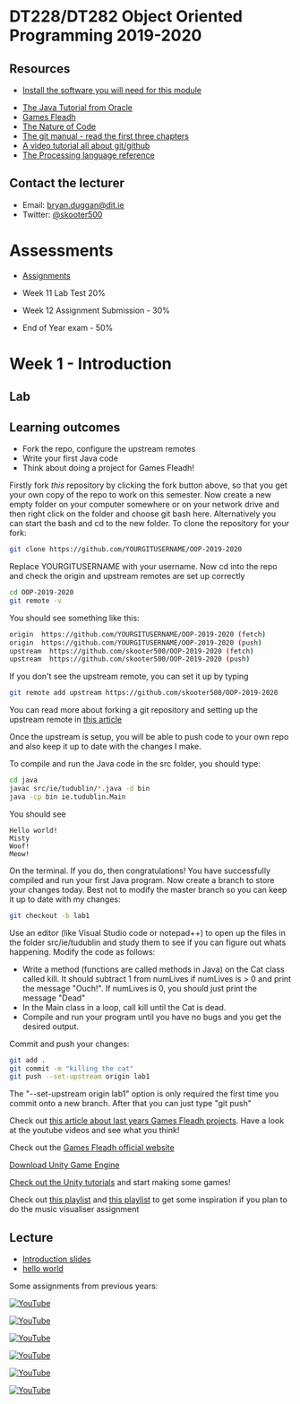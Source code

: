 # DT228/DT282 Object Oriented Programming 2019-2020

Resources
---------
- [Install the software you will need for this module](install.md)
* [The Java Tutorial from Oracle](http://docs.oracle.com/javase/tutorial/)
* [Games Fleadh](http://www.gamesfleadh.ie/)
* [The Nature of Code](http://natureofcode.com/)
* [The git manual - read the first three chapters](http://git-scm.com/documentation)
* [A video tutorial all about git/github](https://www.youtube.com/watch?v=p_PGUltnB6w)
* [The Processing language reference](http://processing.org/reference/)

## Contact the lecturer
* Email: bryan.duggan@dit.ie
* Twitter: [@skooter500](http://twitter.com/skooter500)

# Assessments

- [Assignments](assignments.md)

- Week 11 Lab Test 20% 
- Week 12 Assignment Submission - 30%
- End of Year exam - 50%

# Week 1 - Introduction
## Lab
## Learning outcomes
- Fork the repo, configure the upstream remotes
- Write your first Java code
- Think about doing a project for Games Fleadh!

Firstly fork *this* repository by clicking the fork button above, so that you get your own copy of the repo to work on this semester. Now create a new empty folder on your computer somewhere or on your network drive and then right click on the folder and choose git bash here. Alternatively you can start the bash and cd to the new folder. To clone the repository for your fork:

```bash
git clone https://github.com/YOURGITUSERNAME/OOP-2019-2020
```

Replace YOURGITUSERNAME with your username. Now cd into the repo and check the origin and upstream remotes are set up correctly

```bash
cd OOP-2019-2020
git remote -v
```
You should see something like this:

```bash
origin  https://github.com/YOURGITUSERNAME/OOP-2019-2020 (fetch)
origin  https://github.com/YOURGITUSERNAME/OOP-2019-2020 (push)
upstream  https://github.com/skooter500/OOP-2019-2020 (fetch)
upstream  https://github.com/skooter500/OOP-2019-2020 (push)
```

If you don't see the upstream remote, you can set it up by typing

```bash
git remote add upstream https://github.com/skooter500/OOP-2019-2020
```
You can read more about forking a git repository and setting up the upstream remote in [this article](https://help.github.com/en/github/getting-started-with-github/fork-a-repo)

Once the upstream is setup, you will be able to push code to your own repo and also keep it up to date with the changes I make.

To compile and run the Java code in the src folder, you should type:

```bash
cd java
javac src/ie/tudublin/*.java -d bin
java -cp bin ie.tudublin.Main
```

You should see

```
Hello world!
Misty
Woof!
Meow!
```

On the terminal. If you do, then congratulations! You have successfully compiled and run your first Java program. Now create a branch to store your changes today. Best not to modify the master branch so you can keep it up to date with my changes:

```bash
git checkout -b lab1
```

Use an editor (like Visual Studio code or notepad++) to open up the files in the folder src/ie/tudublin and study them to see if you can figure out whats happening. Modify the code as follows:

- Write a method (functions are called methods in Java) on the Cat class called kill. It should subtract 1 from numLives if numLives is > 0 and print the message "Ouch!". If numLives is 0, you should just print the message "Dead"
- In the Main class in a loop, call kill until the Cat is dead.
- Compile and run your program until you have no bugs and you get the desired output.

Commit and push your changes:

```bash
git add .
git commit -m "killing the cat"
git push --set-upstream origin lab1
```

The "--set-upstream origin lab1" option is only required the first time you commit onto a new branch. After that you can just type "git push"

Check out [this article about last years Games Fleadh projects](https://www.dit.ie/computing/newsevents/eventscompetitions/eventsarticles/headline172312en.html). Have a look at the youtube videos and see what you think!

Check out the [Games Fleadh official website](http://gamesfleadh.ie)

[Download Unity Game Engine](https://unity.com/)

[Check out the Unity tutorials](https://learn.unity.com/) and start making some games!

Check out [this playlist](https://www.youtube.com/watch?v=jw5zXkg84A0&list=PL1n0B6z4e_E79Sl5I9Q7MlJk8tKjhHv_9) and [this playlist](https://www.youtube.com/watch?v=cW8s5i9dmqA&list=PL1n0B6z4e_E6jErrS0ScSCaVrN7KV729x) to get some inspiration if you plan to do the music visualiser assignment

## Lecture
- [Introduction slides](https://drive.google.com/file/d/1wdMcXJzaRBCSm4Ouj4_ZjWj9Mh292fQB/view?usp=sharing)
- [hello world](java/src/ie/tudublin)

Some assignments from previous years:

[![YouTube](http://img.youtube.com/vi/ENDHavHsL2k/0.jpg)](https://www.youtube.com/watch?v=ENDHavHsL2k)

[![YouTube](http://img.youtube.com/vi/zLXon_nlibY/0.jpg)](https://www.youtube.com/watch?v=zLXon_nlibY)

[![YouTube](http://img.youtube.com/vi/vecMCz1eB1s/0.jpg)](https://www.youtube.com/watch?v=vecMCz1eB1s)

[![YouTube](http://img.youtube.com/vi/xlEudfLH6Fg/0.jpg)](https://www.youtube.com/watch?v=xlEudfLH6Fg)

[![YouTube](http://img.youtube.com/vi/uykz5mCjV0w/0.jpg)](https://www.youtube.com/watch?v=uykz5mCjV0w)

[![YouTube](http://img.youtube.com/vi/sPjZSRCmt1U/0.jpg)](https://www.youtube.com/watch?v=sPjZSRCmt1U)